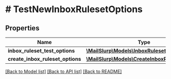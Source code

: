 # # TestNewInboxRulesetOptions

## Properties

Name | Type | Description | Notes
------------ | ------------- | ------------- | -------------
**inbox_ruleset_test_options** | [**\MailSlurp\Models\InboxRulesetTestOptions**](InboxRulesetTestOptions) |  |
**create_inbox_ruleset_options** | [**\MailSlurp\Models\CreateInboxRulesetOptions**](CreateInboxRulesetOptions) |  |

[[Back to Model list]](../../README#models) [[Back to API list]](../../README#endpoints) [[Back to README]](../../README)
